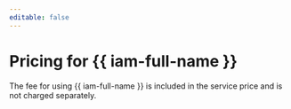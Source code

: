 ```yaml
---
editable: false
---
```


# Pricing for {{ iam-full-name }}

The fee for using {{ iam-full-name }} is included in the service price and is not charged separately.
